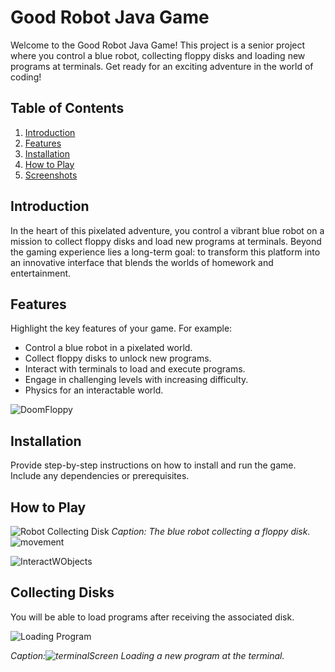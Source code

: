 # Good Robot Java Game

Welcome to the Good Robot Java Game! This project is a senior project where you control a blue robot, collecting floppy disks and loading new programs at terminals. Get ready for an exciting adventure in the world of coding!

## Table of Contents
1. [Introduction](#introduction)
2. [Features](#features)
3. [Installation](#installation)
4. [How to Play](#how-to-play)
5. [Screenshots](#screenshots)


## Introduction
In the heart of this pixelated adventure, you control a vibrant blue robot on a mission to collect floppy disks and load new programs at terminals. Beyond the gaming experience lies a long-term goal: to transform this platform into an innovative interface that blends the worlds of homework and entertainment.

## Features
Highlight the key features of your game. For example:
- Control a blue robot in a pixelated world.
- Collect floppy disks to unlock new programs.
- Interact with terminals to load and execute programs.
- Engage in challenging levels with increasing difficulty.
- Physics for an interactable world.
  
![DoomFloppy](https://github.com/yungGriff/GoodRobot/assets/57887563/6ef2e2e9-5770-4740-aa93-9d7464516df7)

## Installation
Provide step-by-step instructions on how to install and run the game. Include any dependencies or prerequisites.

## How to Play
![Robot Collecting Disk](url-to-your-first-gif.gif)
*Caption: The blue robot collecting a floppy disk.*
![movement](https://github.com/yungGriff/GoodRobot/assets/57887563/7a1060d8-3b20-4e30-9db1-fc93fd4feba2)

![InteractWObjects](https://github.com/yungGriff/GoodRobot/assets/57887563/46a11051-ea1d-466e-80c2-99d41dcbcab4)

## Collecting Disks
You will be able to load programs after receiving the associated disk.

![Loading Program](url-to-your-second-gif.gif)

*Caption:![terminalScreen](https://github.com/yungGriff/GoodRobot/assets/57887563/f0221c6f-48b8-46e8-8318-e15b5cc59867)
Loading a new program at the terminal.*


